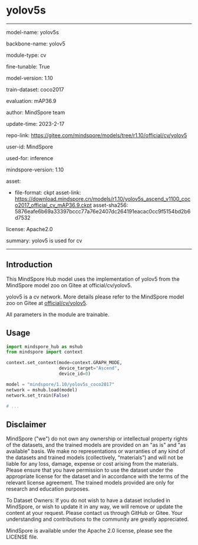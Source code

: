 # yolov5s

---

model-name: yolov5s

backbone-name: yolov5

module-type: cv

fine-tunable: True

model-version: 1.10

train-dataset: coco2017

evaluation: mAP36.9

author: MindSpore team

update-time: 2023-2-17

repo-link: <https://gitee.com/mindspore/models/tree/r1.10/official/cv/yolov5>

user-id: MindSpore

used-for: inference

mindspore-version: 1.10

asset:

-
    file-format: ckpt
    asset-link: <https://download.mindspore.cn/models/r1.10/yolov5s_ascend_v1100_coco2017_official_cv_mAP36.9.ckpt>
    asset-sha256: 5876eafe6b69a33397bccc77a76e2407dc264191eacac0cc9f5154bd2b6d7532

license: Apache2.0

summary: yolov5 is used for cv

---

## Introduction

This MindSpore Hub model uses the implementation of yolov5 from the MindSpore model zoo on Gitee at official/cv/yolov5.

yolov5 is a cv network. More details please refer to the MindSpore model zoo on Gitee at [official/cv/yolov5](https://gitee.com/mindspore/models/blob/r1.10/official/cv/yolov5/README.md).

All parameters in the module are trainable.

## Usage

```python
import mindspore_hub as mshub
from mindspore import context

context.set_context(mode=context.GRAPH_MODE,
                    device_target="Ascend",
                    device_id=0)

model = "mindspore/1.10/yolov5s_coco2017"
network = mshub.load(model)
network.set_train(False)

# ...
```

## Disclaimer

MindSpore ("we") do not own any ownership or intellectual property rights of the datasets, and the trained models are provided on an "as is" and "as available" basis. We make no representations or warranties of any kind of the datasets and trained models (collectively, “materials”) and will not be liable for any loss, damage, expense or cost arising from the materials. Please ensure that you have permission to use the dataset under the appropriate license for the dataset and in accordance with the terms of the relevant license agreement. The trained models provided are only for research and education purposes.

To Dataset Owners: If you do not wish to have a dataset included in MindSpore, or wish to update it in any way, we will remove or update the content at your request. Please contact us through GitHub or Gitee. Your understanding and contributions to the community are greatly appreciated.

MindSpore is available under the Apache 2.0 license, please see the LICENSE file.
